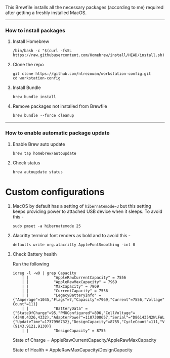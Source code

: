 This Brewfile installs all the necessary packages (according to me) required after getting a freshly installed MacOS.

---

### How to install packages

1. Install Homebrew
    ```shell
    /bin/bash -c "$(curl -fsSL https://raw.githubusercontent.com/Homebrew/install/HEAD/install.sh)"
    ```
2. Clone the repo
    ```shell
    git clone https://github.com/ntrezowan/workstation-config.git
    cd workstation-config
    ```
2. Install Bundle
    ```shell
    brew bundle install
    ```
3. Remove packages not installed from Brewfile
    ```shell
    brew bundle --force cleanup
    ```

---

### How to enable automatic package update

1. Enable Brew auto update
    ```shell
    brew tap homebrew/autoupdate
    ```

2. Check status
    ```shell
    brew autoupdate status
    ```


# Custom configurations

1. MacOS by default has a setting of `hibernatemode=3` but this setting keeps providing power to attached USB device when it sleeps. To avoid this -

    ```shell
    sudo pmset -a hibernatemode 25
    ```
2. Alacritty terminal font renders as bold and to avoid this -

    ```shell
    defaults write org.alacritty AppleFontSmoothing -int 0
    ```

3. Check Battery health

    Run the following 
    
    ```shell
    ioreg -l -w0 | grep Capacity
        | |           "AppleRawCurrentCapacity" = 7556
        | |           "AppleRawMaxCapacity" = 7969
        | |           "MaxCapacity" = 7969
        | |           "CurrentCapacity" = 7556
        | |           "LegacyBatteryInfo" = {"Amperage"=1045,"Flags"=7,"Capacity"=7969,"Current"=7556,"Voltage"=12997,"Cycle Count"=111}
        | |           "BatteryData" = {"StateOfCharge"=95,"PMUConfigured"=896,"CellVoltage"=(4340,4326,4332),"AdapterPower"=1107308657,"Serial"="D861435N2WLFWLKHV","SystemPower"=6844,"LifetimeData"={"UpdateTime"=1737996732},"DesignCapacity"=8755,"CycleCount"=111,"Voltage"=13022,"Qmax"=(9143,9121,9130)}
        | |           "DesignCapacity" = 8755
    ```
    
    State of Charge = AppleRawCurrentCapacity/AppleRawMaxCapacity
   
    State of Health = AppleRawMaxCapacity/DesignCapacity
